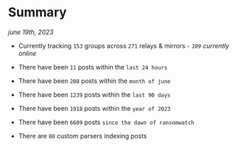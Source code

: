 
# Summary
_june 19th, 2023_

- Currently tracking `153` groups across `271` relays & mirrors - _`109` currently online_

- There have been `11` posts within the `last 24 hours`

- There have been `208` posts within the `month of june`

- There have been `1239` posts within the `last 90 days`

- There have been `1918` posts within the `year of 2023`

- There have been `6609` posts `since the dawn of ransomwatch`

- There are `80` custom parsers indexing posts
